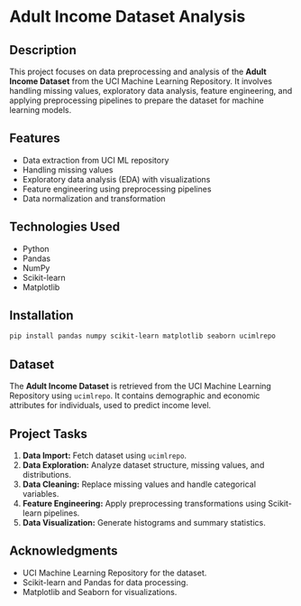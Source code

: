 # Adult Income Dataset Analysis

## Description

This project focuses on data preprocessing and analysis of the **Adult Income Dataset** from the UCI Machine Learning Repository. It involves handling missing values, exploratory data analysis, feature engineering, and applying preprocessing pipelines to prepare the dataset for machine learning models.

## Features

- Data extraction from UCI ML repository
- Handling missing values
- Exploratory data analysis (EDA) with visualizations
- Feature engineering using preprocessing pipelines
- Data normalization and transformation

## Technologies Used

- Python
- Pandas
- NumPy
- Scikit-learn
- Matplotlib

## Installation

```bash
pip install pandas numpy scikit-learn matplotlib seaborn ucimlrepo
```

## Dataset

The **Adult Income Dataset** is retrieved from the UCI Machine Learning Repository using `ucimlrepo`. It contains demographic and economic attributes for individuals, used to predict income level.

## Project Tasks

1. **Data Import:** Fetch dataset using `ucimlrepo`.
2. **Data Exploration:** Analyze dataset structure, missing values, and distributions.
3. **Data Cleaning:** Replace missing values and handle categorical variables.
4. **Feature Engineering:** Apply preprocessing transformations using Scikit-learn pipelines.
5. **Data Visualization:** Generate histograms and summary statistics.

## Acknowledgments

- UCI Machine Learning Repository for the dataset.
- Scikit-learn and Pandas for data processing.
- Matplotlib and Seaborn for visualizations.

